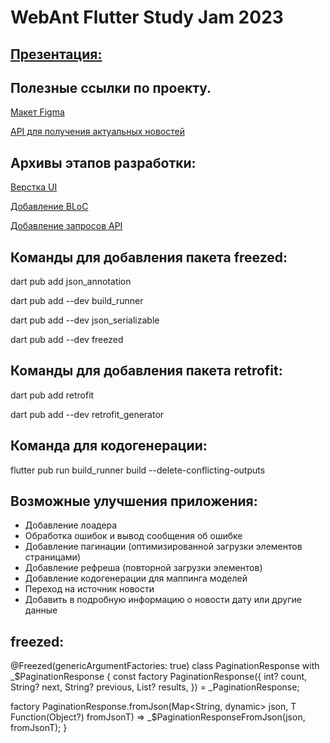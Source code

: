 # WebAnt Flutter Study Jam 2023


[Презентация:](https://docs.google.com/presentation/d/1pRjsMNIY5qttQOuJUOs-alQWbs8q8gihYz_FvwS2YZk/edit?usp=sharing)
---

Полезные ссылки по проекту.
---


[Макет Figma](https://www.figma.com/file/4EiIlmS0PdOUSq5Wm2KLD0/News-App?type=design&node-id=1023%3A6915&mode=design&t=IFxOOnJJEZPPNcp1-1)

[API для получения актуальных новостей](https://api.spaceflightnewsapi.net/v4/docs/#/articles/articles_list)

Архивы этапов разработки:
---
[Верстка UI](https://drive.google.com/drive/folders/1uASYbQYD7qloy27v3Loe8mBNa5z4liYZ?usp=sharing)

[Добавление BLoC](https://drive.google.com/drive/folders/1A9PBBhVFkSXBesjVbcH4Hfu1YCQ2zX7m?usp=sharing)

[Добавление запросов API](https://drive.google.com/drive/folders/1N7t_ruMm9j1NVmOsesIGSwFPm0b3q_gZ?usp=sharing)

Команды для добавления пакета freezed:
---

dart pub add json_annotation


dart pub add --dev build_runner


dart pub add --dev json_serializable


dart pub add --dev freezed


Команды для добавления пакета retrofit:
---

dart pub add retrofit 


dart pub add --dev retrofit_generator




Команда для кодогенерации:
---
flutter pub run build_runner build --delete-conflicting-outputs

Возможные улучшения приложения:
---
+ Добавление лоадера
+ Обработка ошибок и вывод сообщения об ошибке
+ Добавление пагинации (оптимизированной загрузки элементов страницами)
+ Добавление рефреша (повторной загрузки элементов)
+ Добавление кодогенерации для маппинга моделей
+ Переход на источник новости
+ Добавить в подробную информацию о новости дату или другие данные


freezed:
---
@Freezed(genericArgumentFactories: true)
class PaginationResponse<T> with _$PaginationResponse<T> {
  const factory PaginationResponse({
    int? count,
    String? next,
    String? previous,
    List<T>? results,
  }) = _PaginationResponse;

  factory PaginationResponse.fromJson(Map<String, dynamic> json, T Function(Object?) fromJsonT) =>
      _$PaginationResponseFromJson(json, fromJsonT);
}

